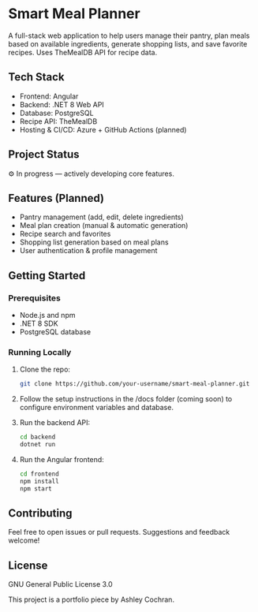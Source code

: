 # Smart Meal Planner

A full-stack web application to help users manage their pantry, plan meals based on available ingredients, generate shopping lists, and save favorite recipes. Uses TheMealDB API for recipe data.

## Tech Stack

- Frontend: Angular  
- Backend: .NET 8 Web API  
- Database: PostgreSQL  
- Recipe API: TheMealDB  
- Hosting & CI/CD: Azure + GitHub Actions (planned)

## Project Status

⚙️ In progress — actively developing core features.

## Features (Planned)

- Pantry management (add, edit, delete ingredients)  
- Meal plan creation (manual & automatic generation)  
- Recipe search and favorites  
- Shopping list generation based on meal plans  
- User authentication & profile management

## Getting Started

### Prerequisites

- Node.js and npm  
- .NET 8 SDK  
- PostgreSQL database

### Running Locally

1. Clone the repo:  
   ```bash
   git clone https://github.com/your-username/smart-meal-planner.git

2. Follow the setup instructions in the /docs folder (coming soon) to configure environment variables and database.

3. Run the backend API:
   ```bash
   cd backend
   dotnet run

4. Run the Angular frontend:
   ```bash
   cd frontend
   npm install
   npm start

## Contributing
Feel free to open issues or pull requests. Suggestions and feedback welcome!

## License
GNU General Public License 3.0

This project is a portfolio piece by Ashley Cochran.
